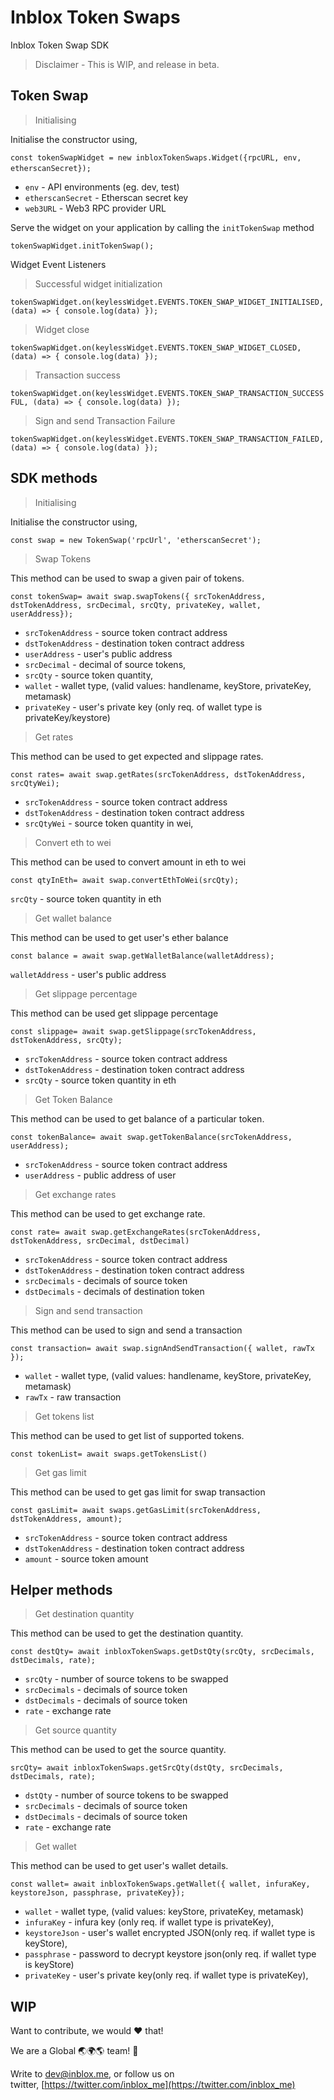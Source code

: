# **Inblox Token Swaps**

Inblox Token Swap SDK
> Disclaimer - This is WIP, and release in beta.


## **Token Swap**

> Initialising

Initialise the constructor using,

`const tokenSwapWidget = new inbloxTokenSwaps.Widget({rpcURL, env, etherscanSecret});` 

* `env` - API environments (eg. dev, test) 
* `etherscanSecret` - Etherscan secret key
* `web3URL` - Web3 RPC provider URL

Serve the widget on your application by calling the `initTokenSwap` method

`tokenSwapWidget.initTokenSwap();`

Widget Event Listeners

> Successful widget initialization

`tokenSwapWidget.on(keylessWidget.EVENTS.TOKEN_SWAP_WIDGET_INITIALISED, (data) => {
	console.log(data)
});`

> Widget close

`tokenSwapWidget.on(keylessWidget.EVENTS.TOKEN_SWAP_WIDGET_CLOSED, (data) => {
	console.log(data)
});`


> Transaction success

`tokenSwapWidget.on(keylessWidget.EVENTS.TOKEN_SWAP_TRANSACTION_SUCCESSFUL, (data) => {
	console.log(data)
});`


> Sign and send Transaction Failure

`tokenSwapWidget.on(keylessWidget.EVENTS.TOKEN_SWAP_TRANSACTION_FAILED, (data) => {
	console.log(data)
});`


## **SDK methods**


> Initialising

Initialise the constructor using,

`const swap = new TokenSwap('rpcUrl', 'etherscanSecret');`


> Swap Tokens

This method can be used to swap a given pair of tokens.

`const tokenSwap= await swap.swapTokens({ srcTokenAddress, dstTokenAddress, srcDecimal, srcQty, privateKey, wallet, userAddress});`

* `srcTokenAddress` - source token contract address
* `dstTokenAddress` - destination token contract address
* `userAddress` - user's public address
* `srcDecimal` - decimal of source tokens,
* `srcQty` - source token quantity,
* `wallet` - wallet type, (valid values: handlename, keyStore, privateKey, metamask)
* `privateKey` - user's private key (only req. of wallet type is privateKey/keystore)


> Get rates

This method can be used to get expected and slippage rates.

`const rates= await swap.getRates(srcTokenAddress, dstTokenAddress, srcQtyWei);`

* `srcTokenAddress` - source token contract address
* `dstTokenAddress` - destination token contract address
* `srcQtyWei` - source token quantity in wei,

> Convert eth to wei

This method can be used to convert amount in eth to wei

`const qtyInEth= await swap.convertEthToWei(srcQty);`

`srcQty` - source token quantity in eth


> Get wallet balance

This method can be used to get user's ether balance

`const balance = await swap.getWalletBalance(walletAddress);`

`walletAddress` - user's public address


> Get slippage percentage

This method can be used get slippage percentage

`const slippage= await swap.getSlippage(srcTokenAddress, dstTokenAddress, srcQty);`

* `srcTokenAddress` - source token contract address
* `dstTokenAddress` - destination token contract address
* `srcQty` - source token quantity in eth



> Get Token Balance

This method can be used to  get balance of a particular token.

`const tokenBalance= await swap.getTokenBalance(srcTokenAddress, userAddress);`

* `srcTokenAddress` - source token contract address
* `userAddress` - public address of user


> Get exchange rates

This method can be used to get exchange rate.

`const rate= await swap.getExchangeRates(srcTokenAddress, dstTokenAddress, srcDecimal, dstDecimal)`

* `srcTokenAddress` - source token contract address
* `dstTokenAddress` - destination token contract address
* `srcDecimals` - decimals of source token
* `dstDecimals` - decimals of destination token


> Sign and send transaction

This method can be used to sign and send a transaction

`const transaction= await swap.signAndSendTransaction({ wallet, rawTx });`

* `wallet` - wallet type, (valid values: handlename, keyStore, privateKey, metamask)
* `rawTx` - raw transaction


> Get tokens list

This method can be used to get list of supported tokens.

`const tokenList= await swaps.getTokensList()`


> Get gas limit

This method can be used to get gas limit for swap transaction

`const gasLimit= await swaps.getGasLimit(srcTokenAddress, dstTokenAddress, amount);`

* `srcTokenAddress` - source token contract address
* `dstTokenAddress` - destination token contract address
* `amount` - source token amount


## **Helper methods**

> Get destination quantity

This method can be used to get the destination quantity.

`const destQty= await inbloxTokenSwaps.getDstQty(srcQty, srcDecimals, dstDecimals, rate);`

* `srcQty` - number of source tokens to be swapped
* `srcDecimals` - decimals of source token
* `dstDecimals` - decimals of source token
* `rate` - exchange rate


> Get source quantity

This method can be used to get the source quantity.

`srcQty= await inbloxTokenSwaps.getSrcQty(dstQty, srcDecimals, dstDecimals, rate);`

* `dstQty` - number of source tokens to be swapped
* `srcDecimals` - decimals of source token
* `dstDecimals` - decimals of source token
* `rate` - exchange rate


> Get wallet

This method can be used to get user's wallet details.

`const wallet= await inbloxTokenSwaps.getWallet({ wallet, infuraKey, keystoreJson, passphrase, privateKey});`

* `wallet` - wallet type, (valid values: keyStore, privateKey, metamask)
* `infuraKey` - infura key (only req. if wallet type is privateKey),
* `keystoreJson` - user's wallet encrypted JSON(only req. if wallet type is keyStore),
* `passphrase` - password to decrypt keystore json(only req. if wallet type is keyStore)
* `privateKey` - user's private key(only req. if wallet type is privateKey),



## **WIP**

Want to contribute, we would ❤️ that!

We are a Global 🌏🌍🌎 team! 💪

Write to [dev@inblox.me](mailto:dev@inblox.me), or follow us on twitter, [https://twitter.com/inblox_me](https://twitter.com/inblox_me)
